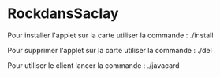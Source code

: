 # RockdansSaclay

Pour installer l'applet sur la carte utiliser la commande : ./install

Pour supprimer l'applet sur la carte utiliser la commande : ./del

Pour utiliser le client lancer la commande : ./javacard
